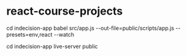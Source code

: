 # react-course-projects

cd indecision-app
babel src/app.js --out-file=public/scripts/app.js --presets=env,react --watch

cd indecision-app
live-server public
